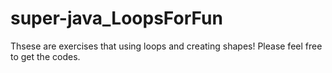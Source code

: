 # super-java_LoopsForFun

Thsese are exercises that using loops and creating shapes!
Please feel free to get the codes.
